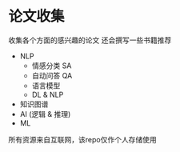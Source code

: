 # 论文收集

收集各个方面的感兴趣的论文
还会撰写一些书籍推荐

* NLP
  * 情感分类 SA
  * 自动问答 QA
  * 语言模型
  * DL & NLP
* 知识图谱
* AI (逻辑 & 推理)
* ML

所有资源来自互联网，该repo仅作个人存储使用